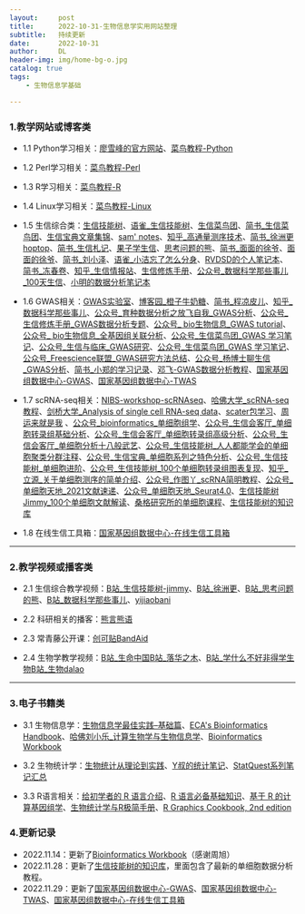 ```yaml
---
layout:     post
title:      2022-10-31-生物信息学实用网站整理
subtitle:   持续更新
date:       2022-10-31
author:     DL
header-img: img/home-bg-o.jpg
catalog: true
tags:
    - 生物信息学基础

---
```


### 1.教学网站或博客类


- 1.1 Python学习相关：[廖雪峰的官方网站](http://genek.tv/)、[菜鸟教程-Python](https://www.runoob.com/python3/python3-tutorial.html)

- 1.2 Perl学习相关：[菜鸟教程-Perl](https://www.runoob.com/perl/perl-arrays.html)

- 1.3 R学习相关：[菜鸟教程-R](https://www.runoob.com/r/r-tutorial.html)

- 1.4 Linux学习相关：[菜鸟教程-Linux](https://www.runoob.com/linux/linux-tutorial.html)

- 1.5 生信综合类：[生信技能树](http://www.biotrainee.com/)、[语雀_生信技能树](https://www.yuque.com/biotrainee)、[生信菜鸟团](http://www.bio-info-trainee.com/)、[简书_生信菜鸟团](https://www.jianshu.com/p/b6031cde6773)、[生信宝典文章集锦](http://blog.genesino.com/)、[sam' notes](https://qinqianshan.com/)、[知乎_高通量测序技术](https://zhuanlan.zhihu.com/ngs-learning)、[简书_徐洲更hoptop](https://www.jianshu.com/u/9ea40b5f607a)、[简书_生信札记](https://www.jianshu.com/u/068665394ccf)、[果子学生信](https://guoshipeng.com/)、[思考问题的熊](https://kaopubear.top/blog/)、[简书_面面的徐爷](https://www.jianshu.com/u/fe854ffa1f9e)、[面面的徐爷](http://xuchunhui.top/)、[简书_刘小泽](https://www.jianshu.com/u/d7b77c171c15)、[语雀_小洁忘了怎么分身](https://www.yuque.com/xiaojiewanglezenmofenshen)、[RVDSD的个人笔记本](http://rvdsd.top/)、[简书_冻春卷](https://www.jianshu.com/u/6323855c2fa2)、[知乎_生信情报站](https://zhuanlan.zhihu.com/p/109084319)、[生信修炼手册](https://www.jianshu.com/u/057f40afa695)、[公众号_数据科学那些事儿_100天生信](https://mp.weixin.qq.com/mp/appmsgalbum?__biz=MzI1ODk0MTMwNQ==&action=getalbum&album_id=2026417634434449409&scene=173&from_msgid=2247484095&from_itemidx=1&count=3&nolastread=1#wechat_redirect)、[小明的数据分析笔记本](https://cloud.tencent.com/developer/column/85172)

- 1.6 GWAS相关：[GWAS实验室](https://gwaslab.com/)、[博客园_橙子牛奶糖](https://www.cnblogs.com/chenwenyan/)、[简书_程凉皮儿](https://www.jianshu.com/u/e44c43de1627)、[知乎_数据科学那些事儿](https://www.zhihu.com/people/shan-shi-91-24)、[公众号_育种数据分析之放飞自我_GWAS分析](https://mp.weixin.qq.com/mp/appmsgalbum?action=getalbum&__biz=MzI0MTIzNjYwNQ==&scene=1&album_id=1336983097581207553&count=3&uin=&key=&devicetype=Windows+10+x64&version=6302017f&lang=zh_CN&ascene=1&fontgear=2)、[公众号_生信修炼手册_GWAS数据分析专题](https://mp.weixin.qq.com/s/h-7uswxGoO3Gx4lonP9_Cg)、[公众号_ bio生物信息_GWAS tutorial](https://mp.weixin.qq.com/s/Vx-SGCGWKS1j77kZf5ceDg)、[公众号_ bio生物信息_全基因组关联分析](https://mp.weixin.qq.com/mp/appmsgalbum?action=getalbum&__biz=Mzg2MDA2MDQzMQ==&scene=1&album_id=1384643015070924801&count=3&uin=&key=&devicetype=Windows+10+x64&version=6302019a&lang=zh_CN&ascene=1&fontgear=2)、[公众号_生信菜鸟团_GWAS 学习笔记](https://mp.weixin.qq.com/s/ou9MfogMJJV00S6lZpNGqQ)、[公众号_生信与临床_GWAS研究](https://mp.weixin.qq.com/mp/appmsgalbum?action=getalbum&__biz=MjM5MTIzNjI1OA==&scene=1&album_id=1531434992659152897&count=3&uin=&key=&devicetype=Windows+10+x64&version=6302019a&lang=zh_CN&ascene=1&fontgear=2)、[公众号_生信菜鸟团_GWAS 学习笔记](https://mp.weixin.qq.com/s/ou9MfogMJJV00S6lZpNGqQ)、[公众号_Freescience联盟_GWAS研究方法总结](https://mp.weixin.qq.com/s/A8PD7FUAGTUBtUlxD5FhAQ)、[公众号_杨博士聊生信_GWAS分析](https://mp.weixin.qq.com/mp/appmsgalbum?action=getalbum&__biz=MzI1NzAwOTgyNQ==&scene=1&album_id=1848841141161345030&count=3&uin=&key=&devicetype=Windows+10+x64&version=6303005d&lang=zh_CN&ascene=1&fontgear=2)、[简书_小郑的学习记录](https://www.jianshu.com/u/b36b1917e04c)、[邓飞-GWAS数据分析教程](https://dengfei2013.gitee.io/gwas-data-analysis/)、[国家基因组数据中心-GWAS](https://ngdc.cncb.ac.cn/gwas/)、[国家基因组数据中心-TWAS](https://ngdc.cncb.ac.cn/twas/)

- 1.7 scRNA-seq相关：[NIBS-workshop-scRNAseq](https://nbisweden.github.io/workshop-scRNAseq/)、[哈佛大学_scRNA-seq教程](https://github.com/hbctraining/scRNA-seq/tree/master/lessons)、[剑桥大学_Analysis of single cell RNA-seq data](https://scrnaseq-course.cog.sanger.ac.uk/website/index.html)、[scater包学习](http://www.bioconductor.org/packages/release/bioc/vignettes/scater/inst/doc/overview.html)、[周运来就是我](https://www.jianshu.com/u/06ae70ef31bc) 、[公众号_bioinformatics_单细胞组学](https://mp.weixin.qq.com/mp/appmsgalbum?__biz=MzUzNzYwOTM1NA==&action=getalbum&album_id=1336861434696859648&scene=173&from_msgid=2247487183&from_itemidx=3&count=3&nolastread=1&uin=&key=&devicetype=Windows+10+x64&version=63020179&lang=zh_CN&ascene=1&session_us=gh_131d198fa059&fontgear=2)、[公众号_生信会客厅_单细胞转录组基础分析](https://mp.weixin.qq.com/mp/appmsgalbum?action=getalbum&album_id=1453861481023504385&__biz=MzIyMzMwNDQ2MA==&scene=21&uin=&key=&devicetype=Windows+10+x64&version=63020179&lang=zh_CN&ascene=0&fontgear=2)、[公众号_生信会客厅_单细胞转录组高级分析](https://mp.weixin.qq.com/mp/appmsgalbum?action=getalbum&album_id=1481464359141867525&__biz=MzIyMzMwNDQ2MA==&scene=21&uin=&key=&devicetype=Windows+10+x64&version=63020179&lang=zh_CN&ascene=0&fontgear=2)、[公众号_生信会客厅_单细胞分析十八般武艺](https://mp.weixin.qq.com/mp/appmsgalbum?__biz=MzIyMzMwNDQ2MA==&action=getalbum&album_id=1593332494622359552&scene=173&from_msgid=2247484347&from_itemidx=1&count=3&nolastread=1&uin=&key=&devicetype=Windows+10+x64&version=63020179&lang=zh_CN&ascene=0&fontgear=2)、[公众号_生信技能树_人人都能学会的单细胞聚类分群注释](https://mp.weixin.qq.com/s/1O1zuwLyM6_W0hZm5I26UA)、[公众号_生信宝典_单细胞系列之特色分析](https://mp.weixin.qq.com/mp/appmsgalbum?__biz=MzI5MTcwNjA4NQ==&action=getalbum&album_id=1335659837988110336&scene=173&from_msgid=2247496590&from_itemidx=1&count=3&nolastread=1#wechat_redirect)、[公众号_生信技能树_单细胞进阶](https://mp.weixin.qq.com/mp/appmsgalbum?__biz=MzAxMDkxODM1Ng==&action=getalbum&album_id=1698018533277761536&scene=173&from_msgid=2247501709&from_itemidx=1&count=3&nolastread=1&uin=&key=&devicetype=Windows+10+x64&version=6302019a&lang=zh_CN&ascene=0&fontgear=2)、[公众号_生信技能树_100个单细胞转录组图表复现](https://mp.weixin.qq.com/mp/appmsgalbum?action=getalbum&__biz=MzAxMDkxODM1Ng==&scene=1&album_id=1861541079779442695&count=3&uin=&key=&devicetype=Windows+10+x64&version=6302019a&lang=zh_CN&ascene=1&fontgear=2)、[知乎_立源_关于单细胞测序的简单介绍](https://www.zhihu.com/column/c_1236232204432019456)、[公众号_作图丫_scRNA简明教程](https://mp.weixin.qq.com/mp/appmsgalbum?action=getalbum&__biz=Mzg2NTE1MzU4NQ==&scene=1&album_id=1439296529227169792&count=3&uin=&key=&devicetype=Windows+10+x64&version=6302019a&lang=zh_CN&ascene=1&fontgear=2)、[公众号_单细胞天地_2021文献速递](https://mp.weixin.qq.com/mp/appmsgalbum?action=getalbum&__biz=MzI1Njk4ODE0MQ==&scene=1&album_id=1745616444492431365&count=3&uin=&key=&devicetype=Windows+10+x64&version=6302019a&lang=zh_CN&ascene=1&fontgear=2)、[公众号_单细胞天地_Seurat4.0](https://mp.weixin.qq.com/mp/appmsgalbum?__biz=MzI1Njk4ODE0MQ==&action=getalbum&album_id=1915477797733482497&scene=173&from_msgid=2247496439&from_itemidx=1&count=3&nolastread=1&uin=&key=&devicetype=Windows+10+x64&version=6303005d&lang=zh_CN&ascene=0&fontgear=2)、[生信技能树Jimmy_100个单细胞文献解读](https://www.bilibili.com/video/BV1DK4y1X7bb)、[桑格研究所的单细胞课程](https://www.singlecellcourse.org/)、[生信技能树的知识库](https://www.yuque.com/biotrainee)

- 1.8 在线生信工具箱：[国家基因组数据中心-在线生信工具箱](https://ngdc.cncb.ac.cn/bit/visual)

---

### 2.教学视频或播客类

- 2.1 生信综合教学视频：[B站_生信技能树-jimmy](https://space.bilibili.com/338686099/)、[B站_徐洲更](https://space.bilibili.com/249108235/)、[B站_思考问题的熊](https://space.bilibili.com/293473627/)、[B站_数据科学那些事儿](https://space.bilibili.com/629646873/)、[yijiaobani](https://space.bilibili.com/387957560/)

- 2.2 科研相关的播客：[熊言熊语](https://podcast.kaopubear.top/)

- 2.3 常青藤公开课：[创可贴BandAid](https://space.bilibili.com/44573713/)

- 2.4 生物学教学视频：[B站_生命中国](https://space.bilibili.com/19553447/)[B站_落华之木](https://space.bilibili.com/238191342/)、[B站_学什么不好非得学生物](https://space.bilibili.com/396933332/)[B站_生物dalao](https://space.bilibili.com/199898430/)

---

### 3.电子书籍类

- 3.1 生物信息学：[生物信息学最佳实践–基础篇](http://www.biotrainee.com/jmzeng/book/basic/)、[ECA's Bioinformatics Handbook](https://eriqande.github.io/eca-bioinf-handbook/index.html)、[哈佛刘小乐_计算生物学与生物信息学](https://liulab-dfci.github.io/bioinfo-combio/)、[Bioinformatics Workbook](https://bioinformaticsworkbook.org/list.html#gsc.tab=0)

- 3.2 生物统计学：[生物统计从理论到实践](https://www.yuque.com/biotrainee/biostat)、[Y叔的统计笔记](https://guangchuangyu.github.io/statistics_notes/index.html)、[StatQuest系列笔记汇总](https://mp.weixin.qq.com/s/cvA40tLtpIzb_z2xtLD3ig)

- 3.3 R语言相关：[给初学者的 R 语言介绍](https://kaopubear.top/blog/2017-03-06-rintro2sibs/)、[R 语言必备基础知识](https://kaopubear.top/blog/2018-12-11-rbasic/)、[基于 R 的计算基因组学](https://compgenomr.kaopubear.top/)、[生物统计学与R极简手册](https://kaopubear.top/learnR/r_and_statistics_basic.html)、[R Graphics Cookbook, 2nd edition](https://r-graphics.org/)

### 4.更新记录

- 2022.11.14：更新了[Bioinformatics Workbook](https://bioinformaticsworkbook.org/list.html#gsc.tab=0)（感谢周旭）
- 2022.11.28：更新了[生信技能树的知识库](https://www.yuque.com/biotrainee)，里面包含了最新的单细胞数据分析教程。
- 2022.11.29：更新了[国家基因组数据中心-GWAS](https://ngdc.cncb.ac.cn/gwas/)、[国家基因组数据中心-TWAS](https://ngdc.cncb.ac.cn/twas/)、[国家基因组数据中心-在线生信工具箱](https://ngdc.cncb.ac.cn/bit/visual)

